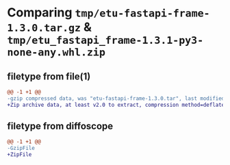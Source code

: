 # Comparing `tmp/etu-fastapi-frame-1.3.0.tar.gz` & `tmp/etu_fastapi_frame-1.3.1-py3-none-any.whl.zip`

## filetype from file(1)

```diff
@@ -1 +1 @@
-gzip compressed data, was "etu-fastapi-frame-1.3.0.tar", last modified: Wed Jun 28 03:38:47 2023, max compression
+Zip archive data, at least v2.0 to extract, compression method=deflate
```

## filetype from diffoscope

```diff
@@ -1 +1 @@
-GzipFile
+ZipFile
```

